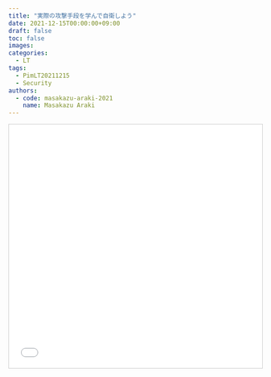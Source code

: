 ```yaml
---
title: "実際の攻撃手段を学んで自衛しよう"
date: 2021-12-15T00:00:00+09:00
draft: false
toc: false
images:
categories: 
  - LT
tags:
  - PimLT20211215
  - Security
authors:
  - code: masakazu-araki-2021
    name: Masakazu Araki
---
```

<iframe src="//www.slideshare.net/slideshow/embed_code/key/p6sQ6ShrRApTAH" width="595" height="485" frameborder="0" marginwidth="0" marginheight="0" scrolling="no" style="border:1px solid #CCC; border-width:1px; margin-bottom:5px; max-width: 100%;" allowfullscreen> </iframe>
